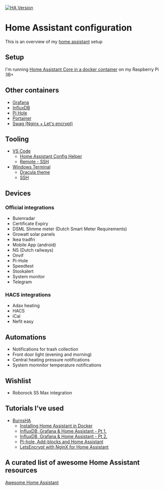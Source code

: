 [![HA Version](https://img.shields.io/badge/Running%20Home%20Assistant-0.116.2%20-darkblue)](https://github.com/home-assistant/core/releases/tag/0.116.2)

# Home Assistant configuration

This is an overview of my [home assistant](https://www.home-assistant.io/) setup

## Setup
I'm running [Home Assistant Core in a docker container](https://hub.docker.com/r/homeassistant/raspberrypi3-homeassistant) on my Raspberry Pi 3B+

## Other containers
* [Grafana](https://hub.docker.com/r/grafana/grafana)
* [InfluxDB](https://hub.docker.com/_/influxdb)
* [Pi Hole](https://hub.docker.com/r/pihole/pihole)
* [Portainer](https://hub.docker.com/r/portainer/portainer-ce)
* [Swag (Nginx + Let's encrypt)](https://hub.docker.com/r/linuxserver/swag)

## Tooling
* [VS Code](https://code.visualstudio.com/download)
  * [Home Assistant Config Helper](https://github.com/keesschollaart81/vscode-home-assistant)
  * [Remote - SSH](https://github.com/Microsoft/vscode-remote-release)
* [Windows Terminal](https://github.com/microsoft/terminal)
  * [Dracula theme](https://draculatheme.com/windows-terminal)
  * [SSH](https://docs.microsoft.com/en-us/windows/terminal/tutorials/ssh)

## Devices
### Official integrations
* Buienradar
* Certificate Expiry
* DSML Slimme meter (Dutch Smart Meter Requirements)
* Growatt solar panels
* Ikea tradfri
* Mobile App (android)
* NS (Dutch railways)
* Onvif
* Pi-Hole
* Speedtest
* Stookalert
* System monitor
* Telegram

### HACS integrations
* Adax heating
* HACS
* iCal
* Nefit easy

## Automations
* Notifications for trash collection
* Front door light (evening and morning)
* Central heating pressure notifications
* System momnitor temperature notifications

## Wishlist
* Roborock S5 Max integration

## Tutorials I've used
* [BurnsHA](https://www.youtube.com/c/BurnsHA)
  * [Installing Home Assistant in Docker](https://youtu.be/bG6g2btJbNk)
  * [InfluxDB, Grafana & Home Assistant - Pt 1.](https://youtu.be/lveSI3hPHE8)
  * [InfluxDB, Grafana & Home Assistant - Pt 2.](https://youtu.be/rMaU69am_cg)
  * [Pi-hole, Add-blocks and Home Assistant](https://youtu.be/yMbpxB39X1Y)
  * [LetsEncrypt with NginX for Home Assistant](https://youtu.be/oN1qPl3Yve8)

## A curated list of awesome Home Assistant resources
[Awesome Home Assistant](https://www.awesome-ha.com/)